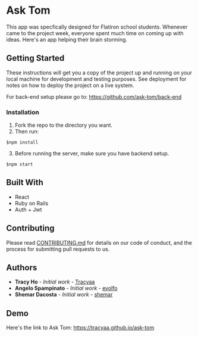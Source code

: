 # Ask Tom

This app was specfically designed for Flatiron school students. Whenever came to the project week, everyone spent much time on coming up with ideas. Here's an app helping their brain storming. 

## Getting Started

These instructions will get you a copy of the project up and running on your local machine for development and testing purposes. See deployment for notes on how to deploy the project on a live system.

For back-end setup please go to: https://github.com/ask-tom/back-end


### Installation

1. Fork the repo to the directory you want.
2. Then run:

```
$npm install
```

3. Before running the server, make sure you have backend setup.

```
$npm start
```


## Built With

* React
* Ruby on Rails
* Auth + Jwt

## Contributing

Please read [CONTRIBUTING.md](https://gist.github.com/PurpleBooth/b24679402957c63ec426) for details on our code of conduct, and the process for submitting pull requests to us.


## Authors

* **Tracy Ho** - *Initial work* - [Tracyaa](https://github.com/Tracyaa)
* **Angelo Spampinato** - *Initial work* - [evolfo](https://github.com/evolfo)
* **Shemar Dacosta** - *Initial work* - [shemar](https://github.com/spookyvert)

## Demo

Here's the link to Ask Tom: https://tracyaa.github.io/ask-tom
